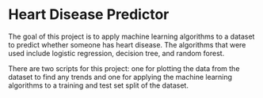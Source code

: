 # Heart Disease Predictor

The goal of this project is to apply machine learning algorithms to a dataset to predict whether someone has heart disease. The algorithms that were used include logistic regression, decision tree, and random forest. 

There are two scripts for this project: one for plotting the data from the dataset to find any trends and one for applying the machine learning algorithms to a training and test set split of the dataset. 

